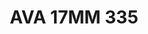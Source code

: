 ---
title: AVA 17MM 335
date: 
draft: false

# descripcion
description : Anillo de plata 925.

materials: Plata 1050

color: 

dimensions: 17mm diámetro

code: 05-23-1724

type: "Anillos"

categories: []

price: $6.110,00

price_eftvo: $5.190,00

# Images
# first image will be shown in the product page
images:
  # - image: "images/path_to_image"
  # La ubicacion de las imagenes es imagenes/Anillos/Anillos.Solo Plata/05-23-1724-ava-17mm-335

---